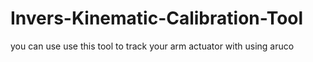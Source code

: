 # Invers-Kinematic-Calibration-Tool
you can use use this tool to track your arm actuator with using aruco 
